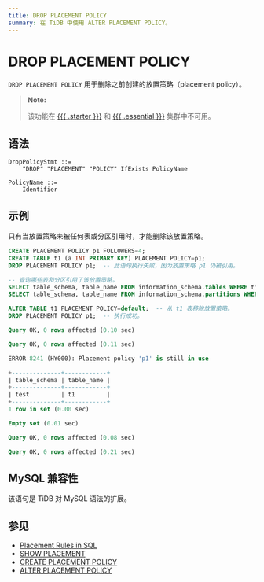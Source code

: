 ```yaml
---
title: DROP PLACEMENT POLICY
summary: 在 TiDB 中使用 ALTER PLACEMENT POLICY。
---
```


# DROP PLACEMENT POLICY

`DROP PLACEMENT POLICY` 用于删除之前创建的放置策略（placement policy）。

> **Note:**
>
> 该功能在 [{{{ .starter }}}](https://docs.pingcap.com/tidbcloud/select-cluster-tier#tidb-cloud-serverless) 和 [{{{ .essential }}}](https://docs.pingcap.com/tidbcloud/select-cluster-tier#essential) 集群中不可用。

## 语法

```ebnf+diagram
DropPolicyStmt ::=
    "DROP" "PLACEMENT" "POLICY" IfExists PolicyName

PolicyName ::=
    Identifier
```

## 示例

只有当放置策略未被任何表或分区引用时，才能删除该放置策略。

```sql
CREATE PLACEMENT POLICY p1 FOLLOWERS=4;
CREATE TABLE t1 (a INT PRIMARY KEY) PLACEMENT POLICY=p1;
DROP PLACEMENT POLICY p1;  -- 此语句执行失败，因为放置策略 p1 仍被引用。

-- 查询哪些表和分区引用了该放置策略。
SELECT table_schema, table_name FROM information_schema.tables WHERE tidb_placement_policy_name='p1';
SELECT table_schema, table_name FROM information_schema.partitions WHERE tidb_placement_policy_name='p1';

ALTER TABLE t1 PLACEMENT POLICY=default;  -- 从 t1 表移除放置策略。
DROP PLACEMENT POLICY p1;  -- 执行成功。
```

```sql
Query OK, 0 rows affected (0.10 sec)

Query OK, 0 rows affected (0.11 sec)

ERROR 8241 (HY000): Placement policy 'p1' is still in use

+--------------+------------+
| table_schema | table_name |
+--------------+------------+
| test         | t1         |
+--------------+------------+
1 row in set (0.00 sec)

Empty set (0.01 sec)

Query OK, 0 rows affected (0.08 sec)

Query OK, 0 rows affected (0.21 sec)
```

## MySQL 兼容性

该语句是 TiDB 对 MySQL 语法的扩展。

## 参见

* [Placement Rules in SQL](/placement-rules-in-sql.md)
* [SHOW PLACEMENT](/sql-statements/sql-statement-show-placement.md)
* [CREATE PLACEMENT POLICY](/sql-statements/sql-statement-create-placement-policy.md)
* [ALTER PLACEMENT POLICY](/sql-statements/sql-statement-alter-placement-policy.md)
